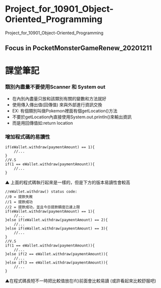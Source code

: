 # Project_for_10901_Object-Oriented_Programming
 Project_for_10901_Object-Oriented_Programming

## Focus in PocketMonsterGameRenew_20201211

# 課堂筆記
### 類別內盡量不要使用Scanner 和 System out
+ 在內別內盡量只放和該類別有關的變數和方法就好
+ 使用傳入傳出值(回傳值) 來與外部進行資訊交換
+ EX: 有個類別叫做Pokemon裡面有個getLocation()方法
+ 不要於getLocation內直接使用System.out.println()來輸出資訊
+ 而是用回傳值如:return location

### 增加程式碼的易讀性
```java=
if(eWallet.withdraw(paymentAmount) == 1){
    //...
}
//V.S
if(1 == eWallet.withdraw(paymentAmount)){
    //...
}
```

▲ 上面的程式碼執行起來是一樣的，但是下方的版本易讀性會較高

```java=
//eWallet.withdraw() status code:
//0 = 提款失敗
//1 = 提款成功
//2 = 提款成功，並且今日提款額度已達上限
if(eWallet.withdraw(paymentAmount) == 1){
    //...
}else if(eWallet.withdraw(paymentAmount) == 2){
    //...
}else if(eWallet.withdraw(paymentAmount) == 3){
    //...
}
//V.S
if(1 == eWallet.withdraw(paymentAmount)){
    //...
}else if(2 == eWallet.withdraw(paymentAmount)){
    //...
}else if(3 == eWallet.withdraw(paymentAmount)){
    //...
}
```
▲在程式碼長短不一時把比較值放在if()前面會比較易讀
(或許看起來比較舒服吧)